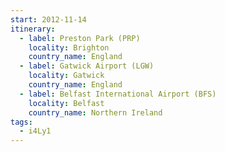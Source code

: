 ```yaml
---
start: 2012-11-14
itinerary:
  - label: Preston Park (PRP)
    locality: Brighton
    country_name: England
  - label: Gatwick Airport (LGW)
    locality: Gatwick
    country_name: England
  - label: Belfast International Airport (BFS)
    locality: Belfast
    country_name: Northern Ireland
tags:
  - i4Ly1
---
```

